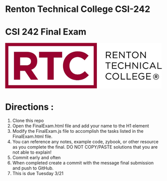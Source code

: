# Renton Technical College CSI-242
# CSI 242 Final Exam
![](Images/logo.jpg)

# Directions :

1) Clone this repo
2) Open the FinalExam.html file and add your name to the H1 element
3) Modify the FinalExam.js file to accomplish the tasks listed in the FinalExam.html file.
4) You can reference any notes, example code, zybook, or other resource as you complete the final. DO NOT COPY/PASTE solutions that you are not able to explain!
5) Commit early and often
6) When completed create a commit with the message final submission and push to GitHub.
7) This is due Tuesday 3/21
